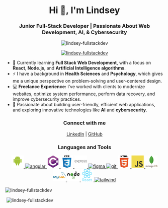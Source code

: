 <h1 align="center">Hi 👋, I'm Lindsey</h1>
<h3 align="center">Junior Full-Stack Developer | Passionate About Web Development, AI, & Cybersecurity</h3>

<p align="center"> <img src="https://komarev.com/ghpvc/?username=lindsey-fullstackdev&label=Profile%20views&color=0e75b6&style=flat" alt="lindsey-fullstackdev" /> </p>

<p align="center"> <a href="https://github.com/ryo-ma/github-profile-trophy"><img src="https://github-profile-trophy.vercel.app/?username=lindsey-fullstackdev" alt="lindsey-fullstackdev" /></a> </p>

- 🌱 Currently learning **Full Stack Web Development**, with a focus on **React**, **Node.js**, and **Artificial Intelligence algorithms**.
- ⚡ I have a background in **Health Sciences** and **Psychology**, which gives me a unique perspective on problem-solving and user-centered design.
- 💻 **Freelance Experience:** I’ve worked with clients to modernize websites, optimize system performance, perform data recovery, and improve cybersecurity practices.
- 🎯 Passionate about building user-friendly, efficient web applications, and exploring innovative technologies like **AI** and **cybersecurity**.

<h3 align="center">Connect with me</h3>
<p align="center">
    <a href="linkedin.com/in/lindseystead" target="_blank" rel="noreferrer">LinkedIn</a> | 
    <a href="https://github.com/lindsey-fullstackdev" target="_blank" rel="noreferrer">GitHub</a>
</p>

<h3 align="center">Languages and Tools</h3>
<p align="center">
    <a href="https://developer.android.com" target="_blank" rel="noreferrer"> <img src="https://raw.githubusercontent.com/devicons/devicon/master/icons/android/android-original-wordmark.svg" alt="android" width="40" height="40"/> </a>
    <a href="https://angular.io" target="_blank" rel="noreferrer"> <img src="https://angular.io/assets/images/logos/angular/angular.svg" alt="angular" width="40" height="40"/> </a>
    <a href="https://www.w3schools.com/cs/" target="_blank" rel="noreferrer"> <img src="https://raw.githubusercontent.com/devicons/devicon/master/icons/csharp/csharp-original.svg" alt="csharp" width="40" height="40"/> </a>
    <a href="https://www.w3schools.com/css/" target="_blank" rel="noreferrer"> <img src="https://raw.githubusercontent.com/devicons/devicon/master/icons/css3/css3-original-wordmark.svg" alt="css3" width="40" height="40"/> </a>
    <a href="https://expressjs.com" target="_blank" rel="noreferrer"> <img src="https://raw.githubusercontent.com/devicons/devicon/master/icons/express/express-original-wordmark.svg" alt="express" width="40" height="40"/> </a>
    <a href="https://www.figma.com/" target="_blank" rel="noreferrer"> <img src="https://www.vectorlogo.zone/logos/figma/figma-icon.svg" alt="figma" width="40" height="40"/> </a>
    <a href="https://git-scm.com/" target="_blank" rel="noreferrer"> <img src="https://www.vectorlogo.zone/logos/git-scm/git-scm-icon.svg" alt="git" width="40" height="40"/> </a>
    <a href="https://www.w3.org/html/" target="_blank" rel="noreferrer"> <img src="https://raw.githubusercontent.com/devicons/devicon/master/icons/html5/html5-original-wordmark.svg" alt="html5" width="40" height="40"/> </a>
    <a href="https://developer.mozilla.org/en-US/docs/Web/JavaScript" target="_blank" rel="noreferrer"> <img src="https://raw.githubusercontent.com/devicons/devicon/master/icons/javascript/javascript-original.svg" alt="javascript" width="40" height="40"/> </a>
    <a href="https://www.mongodb.com/" target="_blank" rel="noreferrer"> <img src="https://raw.githubusercontent.com/devicons/devicon/master/icons/mongodb/mongodb-original-wordmark.svg" alt="mongodb" width="40" height="40"/> </a>
    <a href="https://www.mysql.com/" target="_blank" rel="noreferrer"> <img src="https://raw.githubusercontent.com/devicons/devicon/master/icons/mysql/mysql-original-wordmark.svg" alt="mysql" width="40" height="40"/> </a>
    <a href="https://nodejs.org" target="_blank" rel="noreferrer"> <img src="https://raw.githubusercontent.com/devicons/devicon/master/icons/nodejs/nodejs-original-wordmark.svg" alt="nodejs" width="40" height="40"/> </a>
    <a href="https://reactjs.org/" target="_blank" rel="noreferrer"> <img src="https://raw.githubusercontent.com/devicons/devicon/master/icons/react/react-original-wordmark.svg" alt="react" width="40" height="40"/> </a>
    <a href="https://tailwindcss.com/" target="_blank" rel="noreferrer"> <img src="https://www.vectorlogo.zone/logos/tailwindcss/tailwindcss-icon.svg" alt="tailwind" width="40" height="40"/> </a>
</p>

<p><img align="center" src="https://github-readme-stats.vercel.app/api/top-langs?username=lindsey-fullstackdev&show_icons=true&locale=en&layout=compact" alt="lindsey-fullstackdev" /></p>

<p>&nbsp;<img align="center" src="https://github-readme-stats.vercel.app/api?username=lindsey-fullstackdev&show_icons=true&locale=en" alt="lindsey-fullstackdev" /></p>
